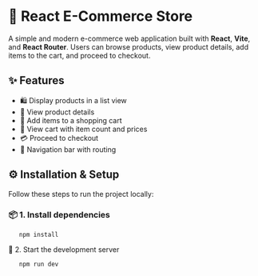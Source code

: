 # 🛒 React E-Commerce Store

A simple and modern e-commerce web application built with **React**, **Vite**, and **React Router**. Users can browse products, view product details, add items to the cart, and proceed to checkout.

## ✨ Features

- 🛍️ Display products in a list view  
- 🔎 View product details  
- 🛒 Add items to a shopping cart  
- 🧮 View cart with item count and prices  
- 💳 Proceed to checkout  
- 🧭 Navigation bar with routing  

## ⚙️ Installation & Setup

Follow these steps to run the project locally:

### 📦 1. Install dependencies
       npm install

   🚀 2. Start the development server
   
       npm run dev
